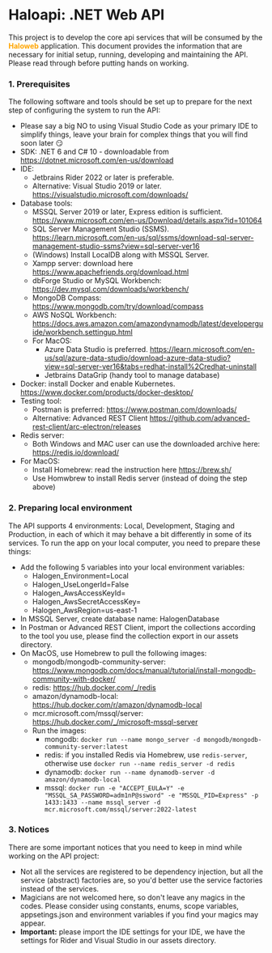 # Haloapi: .NET Web API

This project is to develop the core api services that will be consumed by the **<span style="color: orange;">Haloweb</span>** application. This document provides the information 
that are necessary for initial setup, running, developing and maintaining the API. Please read through before putting hands on working.

### 1. Prerequisites
The following software and tools should be set up to prepare for the next step of configuring the system to run the API:
- Please say a big NO to using Visual Studio Code as your primary IDE to simplify things, leave your brain for complex things that you will find soon later :smirk:
- SDK: .NET 6 and C# 10 - downloadable from https://dotnet.microsoft.com/en-us/download
- IDE:
  - Jetbrains Rider 2022 or later is preferable.
  - Alternative: Visual Studio 2019 or later. https://visualstudio.microsoft.com/downloads/
- Database tools:
  - MSSQL Server 2019 or later, Express edition is sufficient. https://www.microsoft.com/en-us/Download/details.aspx?id=101064
  - SQL Server Management Studio (SSMS). https://learn.microsoft.com/en-us/sql/ssms/download-sql-server-management-studio-ssms?view=sql-server-ver16
  - (Windows) Install LocalDB along with MSSQL Server.
  - Xampp server: download here https://www.apachefriends.org/download.html
  - dbForge Studio or MySQL Workbench: https://dev.mysql.com/downloads/workbench/
  - MongoDB Compass: https://www.mongodb.com/try/download/compass
  - AWS NoSQL Workbench: https://docs.aws.amazon.com/amazondynamodb/latest/developerguide/workbench.settingup.html
  - For MacOS:
    - Azure Data Studio is preferred. https://learn.microsoft.com/en-us/sql/azure-data-studio/download-azure-data-studio?view=sql-server-ver16&tabs=redhat-install%2Credhat-uninstall
    - Jetbrains DataGrip (handy tool to manage database)
- Docker: install Docker and enable Kubernetes. https://www.docker.com/products/docker-desktop/
- Testing tool:
  - Postman is preferred: https://www.postman.com/downloads/
  - Alternative: Advanced REST Client https://github.com/advanced-rest-client/arc-electron/releases
- Redis server:
  - Both Windows and MAC user can use the downloaded archive here: https://redis.io/download/
- For MacOS:
  - Install Homebrew: read the instruction here https://brew.sh/
  - Use Homwbrew to install Redis server (instead of doing the step above)

### 2. Preparing local environment
The API supports 4 environments: Local, Development, Staging and Production, in each of which it may behave a bit differently in some of its services. To run the app on your 
local computer, you need to prepare these things:
- Add the following 5 variables into your local environment variables:
  - Halogen_Environment=Local
  - Halogen_UseLongerId=False
  - Halogen_AwsAccessKeyId=<Your AWS Access Key ID>
  - Halogen_AwsSecretAccessKey=<Your AWS Secret Access Key>
  - Halogen_AwsRegion=us-east-1
- In MSSQL Server, create database name: HalogenDatabase
- In Postman or Advanced REST Client, import the collections according to the tool you use, please find the collection export in our assets directory.
- On MacOS, use Homebrew to pull the following images:
  - mongodb/mongodb-community-server: https://www.mongodb.com/docs/manual/tutorial/install-mongodb-community-with-docker/
  - redis: https://hub.docker.com/_/redis
  - amazon/dynamodb-local: https://hub.docker.com/r/amazon/dynamodb-local
  - mcr.microsoft.com/mssql/server: https://hub.docker.com/_/microsoft-mssql-server
  - Run the images:
    - mongodb: `docker run --name mongo_server -d mongodb/mongodb-community-server:latest`
    - redis: if you installed Redis via Homebrew, use `redis-server`, otherwise use `docker run --name redis_server -d redis`
    - dynamodb: `docker run --name dynamodb-server -d amazon/dynamodb-local`
    - mssql: `docker run -e "ACCEPT_EULA=Y" -e "MSSQL_SA_PASSWORD=adm1nP@ssword" -e "MSSQL_PID=Express" -p 1433:1433 --name mssql_server -d mcr.microsoft.com/mssql/server:2022-latest`

### 3. Notices
There are some important notices that you need to keep in mind while working on the API project:
- Not all the services are registered to be dependency injection, but all the service (abstract) factories are, so you'd better use the service factories instead of the 
  services.
- Magicians are not welcomed here, so don't leave any magics in the codes. Please consider using constants, enums, scope variables, appsetings.json and environment variables if 
  you find your magics may appear.
- **Important:** please import the IDE settings for your IDE, we have the settings for Rider and Visual Studio in our assets directory.